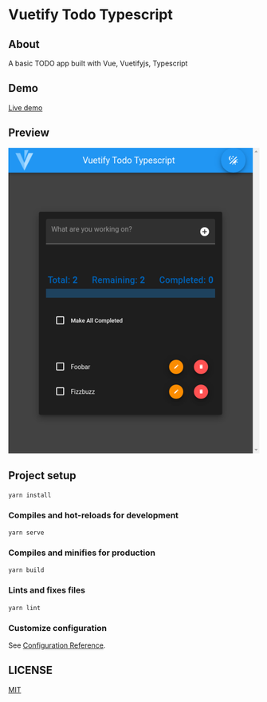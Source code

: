 # Vuetify Todo Typescript

## About

A basic TODO app built with Vue, Vuetifyjs, Typescript

## Demo

[Live demo](https://vuetify-todo-typescript.netlify.app/)

## Preview

<img src="./screen-1.png">

## Project setup

```
yarn install
```

### Compiles and hot-reloads for development

```
yarn serve
```

### Compiles and minifies for production

```
yarn build
```

### Lints and fixes files

```
yarn lint
```

### Customize configuration

See [Configuration Reference](https://cli.vuejs.org/config/).

## LICENSE

[MIT](./LICENSE)
